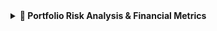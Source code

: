 <details>
  <summary><strong>💼 Portfolio Risk Analysis & Financial Metrics</strong></summary>

### 📘 Overview  
In this project, I analyzed a portfolio of five major tech stocks — **Tesla (TSLA), Apple (AAPL), Google (GOOGL), Microsoft (MSFT), and Amazon (AMZN)** — using historical price data from Jan 1, 2020 to May 29, 2025. My goal was to understand the portfolio's **financial risk** using metrics like Value at Risk (VaR), Expected Shortfall (ES), Sharpe Ratio, and more.

I also ran a **Monte Carlo simulation** to predict possible future outcomes and tested if the portfolio returns follow a normal distribution using the **Jarque-Bera test**.

---

### 🎯 Objectives  
- Get stock price data (via `yfinance`, with `pandas_datareader` as backup)  
- Build an **equally weighted portfolio** (20% per stock)  
- Calculate:
  - Log returns
  - **VaR** (Value at Risk)
  - **ES** (Expected Shortfall)
  - **Sharpe Ratio**
  - (Planned) **Maximum Drawdown (MDD)**
- Run a **Monte Carlo simulation** for forecasting  
- Perform a **normality test** on portfolio returns  
- Visualize 60-day rolling VaR

---

### 🛠️ Tools Used  
- **Environment**: Jupyter Notebook (Python 3.12.7)  
- **Libraries**: `numpy`, `pandas`, `matplotlib`, `seaborn`, `yfinance`, `pandas_datareader`, `scipy.stats`  
- **Data Source**: Yahoo Finance (fallback: Stooq)

---

### 📊 Methodology & Key Learnings

#### 📈 Data Handling  
- Used `yfinance` to pull stock prices  
- Switched to Stooq if yfinance failed  
- Filled missing values using forward and backward fill  

#### 📉 Risk Metrics  
- **Log Returns**: Calculated for daily price changes  
- **VaR (95%)**: Estimated portfolio losses in the worst 5% of cases  
- **Expected Shortfall (ES)**: ES was ~$12,540 for a $10K VaR  
- **Sharpe Ratio**: Calculated as 0.5556  
- **Monte Carlo Simulation**: Estimated a -15.61% return in one run  
- **Jarque-Bera Test**: Confirmed that returns **are not** normally distributed (p < 0.001)  

#### 📊 Visualization  
- Plotted **60-day rolling VaR** to monitor changing risk  
- Found minor bugs: `portR` and `VAR_norm` were undefined in the plot

---

### ⚠️ Issues & Fixes  
- `yfinance` error: was passing the whole list to `yf.Ticker` — fixed by looping each ticker individually  
- `portR` and `VAR_norm` were missing, which affected the VaR plot  
- Normality assumption (used for ES) may be invalid due to test results

---

### 🚀 Improvements & Future Work  
- Properly compute **Maximum Drawdown (MDD)**  
- Expand the Monte Carlo simulation to generate a distribution, not just one value  
- Consider using better risk models (like CVaR or t-distribution)  
- Validate consistency between Yahoo & Stooq data  
- Handle **non-trading days** more explicitly

---

### ▶️ How to Run  
1. Install dependencies:
   ```bash
   pip install pandas numpy matplotlib seaborn yfinance pandas_datareader scipy
